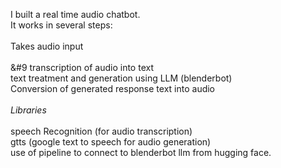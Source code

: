 I built a real time audio chatbot. <br/>It works in several steps:
<br/><br/>
  Takes audio input<br/><br/>
  &#9 transcription of audio into text<br/>
  <tab/>text treatment and generation using LLM (blenderbot)<br/>
  <tab/>Conversion of generated response text into audio
  <br/>
  <br/>
*Libraries*<br/><br/>
  <tab/>speech Recognition (for audio transcription)<br/>
  <tab/>gtts (google text to speech for audio generation)<br/>
  <tab/>use of pipeline to connect to blenderbot llm from hugging face.

